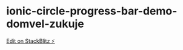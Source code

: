 # ionic-circle-progress-bar-demo-domvel-zukuje

[Edit on StackBlitz ⚡️](https://stackblitz.com/edit/ionic-circle-progress-bar-demo-domvel-zukuje)